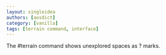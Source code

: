 ```yaml
---
layout: singleidea
authors: [aosdict]
category: [vanilla]
tags: [terrain command, interface]
---
```

The #terrain command shows unexplored spaces as <span class="nhsym clr-red">?</span> marks.
